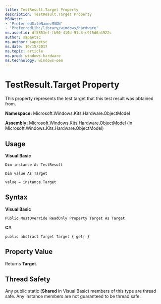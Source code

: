 ```yaml
---
title: TestResult.Target Property
description: TestResult.Target Property
MSHAttr:
- 'PreferredSiteName:MSDN'
- 'PreferredLib:/library/windows/hardware'
ms.assetid: df5851ef-fb90-410d-91c3-c9f5d0a4922c
author: sapaetsc
ms.author: sapaetsc
ms.date: 10/15/2017
ms.topic: article
ms.prod: windows-hardware
ms.technology: windows-oem
---
```


# TestResult.Target Property


This property represents the test target that this test result was obtained from.

**Namespace:** Microsoft.Windows.Kits.Hardware.ObjectModel

**Assembly:** Microsoft.Windows.Kits.Hardware.ObjectModel (in Microsoft.Windows.Kits.Hardware.ObjectModel)

## <span id="Usage"></span><span id="usage"></span><span id="USAGE"></span>Usage


**Visual Basic**

`Dim instance As TestResult`

`Dim value As Target`

`value = instance.Target`

## <span id="Syntax"></span><span id="syntax"></span><span id="SYNTAX"></span>Syntax


**Visual Basic**

`Public MustOverride ReadOnly Property Target As Target`

**C#**

`public abstract Target Target { get; }`

## <span id="Property_Value"></span><span id="property_value"></span><span id="PROPERTY_VALUE"></span>Property Value


Returns **Target**.

## <span id="Thread_Safety"></span><span id="thread_safety"></span><span id="THREAD_SAFETY"></span>Thread Safety


Any public static (**Shared** in Visual Basic) members of this type are thread safe. Any instance members are not guaranteed to be thread safe.

 

 






